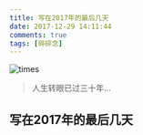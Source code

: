 ```yaml
---
title: 写在2017年的最后几天
date: 2017-12-29 14:11:44
comments: true
tags: [碎碎念]
---
```

![times](images/times.jpg "post-cover")

> 人生转眼已过三十年...

## 写在2017年的最后几天


